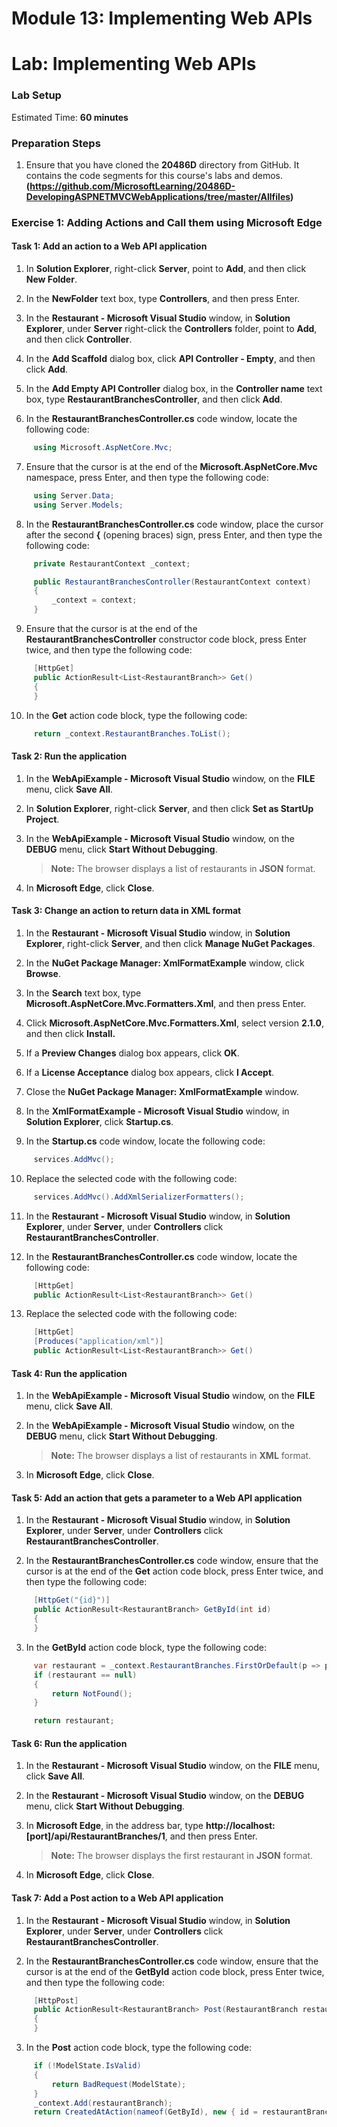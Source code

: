 # Module 13: Implementing Web APIs

# Lab: Implementing Web APIs

### Lab Setup

Estimated Time: **60 minutes**

### Preparation Steps

1. Ensure that you have cloned the **20486D** directory from GitHub. It contains the code segments for this course's labs and demos. 
**(https://github.com/MicrosoftLearning/20486D-DevelopingASPNETMVCWebApplications/tree/master/Allfiles)**

### Exercise 1: Adding Actions and Call them using Microsoft Edge

#### Task 1: Add an action to a Web API application

1. In **Solution Explorer**, right-click **Server**, point to **Add**, and then click **New Folder**.

2. In the **NewFolder** text box, type **Controllers**, and then press Enter.

3. In the **Restaurant - Microsoft Visual Studio** window, in **Solution Explorer**, under **Server** right-click the **Controllers** folder, point to **Add**, and then click **Controller**.

4. In the **Add Scaffold** dialog box, click **API Controller - Empty**, and then click **Add**.

5. In the **Add Empty API Controller** dialog box, in the **Controller name** text box, type **RestaurantBranchesController**, and then click **Add**.

6. In the **RestaurantBranchesController.cs** code window, locate the following code:
  ```cs
       using Microsoft.AspNetCore.Mvc;
```
7. Ensure that the cursor is at the end of the **Microsoft.AspNetCore.Mvc** namespace, press Enter, and then type the following code:
  ```cs
       using Server.Data;
       using Server.Models;
```

8. In the **RestaurantBranchesController.cs** code window, place the cursor after the second **{** (opening braces) sign, press Enter, and then type the following code:
  ```cs
       private RestaurantContext _context;

       public RestaurantBranchesController(RestaurantContext context)
       {
           _context = context;
       }
```
9. Ensure that the cursor is at the end of the **RestaurantBranchesController** constructor code block, press Enter twice, and then type the following code:
  ```cs
       [HttpGet]
       public ActionResult<List<RestaurantBranch>> Get()
       {
       }
```
10. In the **Get** action code block, type the following code:
  ```cs
       return _context.RestaurantBranches.ToList();
```

#### Task 2: Run the application

1. In the **WebApiExample - Microsoft Visual Studio** window, on the **FILE** menu, click **Save All**.

2. In **Solution Explorer**, right-click **Server**, and then click **Set as StartUp Project**. 

3. In the **WebApiExample - Microsoft Visual Studio** window, on the **DEBUG** menu, click **Start Without Debugging**.

    >**Note:** The browser displays a list of restaurants in **JSON** format.

4. In **Microsoft Edge**, click **Close**.

#### Task 3: Change an action to return data in XML format

1. In the **Restaurant - Microsoft Visual Studio** window, in **Solution Explorer**, right-click **Server**, and then click **Manage NuGet Packages**.

2. In the **NuGet Package Manager: XmlFormatExample** window, click **Browse**.

3. In the **Search** text box, type **Microsoft.AspNetCore.Mvc.Formatters.Xml**, and then press Enter.

4. Click **Microsoft.AspNetCore.Mvc.Formatters.Xml**, select version **2.1.0**, and then click **Install.**

5. If a **Preview Changes** dialog box appears, click **OK**.

6. If a **License Acceptance** dialog box appears, click **I Accept**.

7. Close the **NuGet Package Manager: XmlFormatExample** window.

8. In the **XmlFormatExample - Microsoft Visual Studio** window, in **Solution Explorer**, click **Startup.cs**.

9. In the **Startup.cs** code window, locate the following code: 
  ```cs
       services.AddMvc();
```
10. Replace the selected code with the following code:
  ```cs
       services.AddMvc().AddXmlSerializerFormatters();
```

11. In the **Restaurant - Microsoft Visual Studio** window, in **Solution Explorer**, under **Server**, under **Controllers** click **RestaurantBranchesController**.

12. In the **RestaurantBranchesController.cs** code window, locate the following code:
  ```cs
       [HttpGet]
       public ActionResult<List<RestaurantBranch>> Get()
```
13. Replace the selected code with the following code:
  ```cs
       [HttpGet]
       [Produces("application/xml")]
       public ActionResult<List<RestaurantBranch>> Get()
```

#### Task 4: Run the application

1. In the **WebApiExample - Microsoft Visual Studio** window, on the **FILE** menu, click **Save All**.

2. In the **WebApiExample - Microsoft Visual Studio** window, on the **DEBUG** menu, click **Start Without Debugging**.

    >**Note:** The browser displays a list of restaurants in **XML** format.

3. In **Microsoft Edge**, click **Close**.

#### Task 5: Add an action that gets a parameter to a Web API application

1. In the **Restaurant - Microsoft Visual Studio** window, in **Solution Explorer**, under **Server**, under **Controllers** click **RestaurantBranchesController**.

2. In the **RestaurantBranchesController.cs** code window, ensure that the cursor is at the end of the **Get** action code block, press Enter twice, and then type the following code:
  ```cs
       [HttpGet("{id}")]
       public ActionResult<RestaurantBranch> GetById(int id)
       {
       }
```
3. In the **GetById** action code block, type the following code:
  ```cs
       var restaurant = _context.RestaurantBranches.FirstOrDefault(p => p.Id == id);
       if (restaurant == null)
       {
           return NotFound();
       }

       return restaurant;
```

#### Task 6: Run the application

1. In the **Restaurant - Microsoft Visual Studio** window, on the **FILE** menu, click **Save All**.

2. In the **Restaurant - Microsoft Visual Studio** window, on the **DEBUG** menu, click **Start Without Debugging**.

3. In **Microsoft Edge**, in the address bar, type **http://localhost:[port]/api/RestaurantBranches/1**, and then press Enter.

    >**Note:** The browser displays the first restaurant in **JSON** format.

4. In **Microsoft Edge**, click **Close**.

#### Task 7: Add a Post action to a Web API application

1. In the **Restaurant - Microsoft Visual Studio** window, in **Solution Explorer**, under **Server**, under **Controllers** click **RestaurantBranchesController**.

2. In the **RestaurantBranchesController.cs** code window, ensure that the cursor is at the end of the **GetById** action code block, press Enter twice, and then type the following code:
  ```cs
       [HttpPost]
       public ActionResult<RestaurantBranch> Post(RestaurantBranch restaurantBranch)
       {
       }
```
3. In the **Post** action code block, type the following code:
  ```cs
       if (!ModelState.IsValid)
       {
           return BadRequest(ModelState);
       }
       _context.Add(restaurantBranch);
       return CreatedAtAction(nameof(GetById), new { id = restaurantBranch.Id }, restaurantBranch);
```


